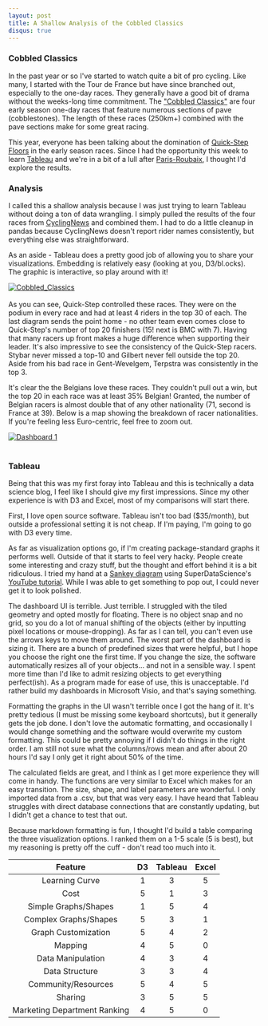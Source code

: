 ```yaml
---
layout: post
title: A Shallow Analysis of the Cobbled Classics
disqus: true
---
```


### Cobbled Classics
In the past year or so I've started to watch quite a bit of pro cycling. Like many, I started with the Tour de France but have since branched out, especially to the one-day races. They generally have a good bit of drama without the weeks-long time commitment. The ["Cobbled Classics"](https://en.wikipedia.org/wiki/Cobbled_classics) are four early season one-day races that feature numerous sections of pave (cobblestones). The length of these races (250km+) combined with the pave sections make for some great racing.

This year, everyone has been talking about the domination of [Quick-Step Floors](http://www.quickstepfloorscycling.com/) in the early season races. Since I had the opportunity this week to learn [Tableau](https://www.tableau.com/) and we're in a bit of a lull after [Paris-Roubaix](https://en.wikipedia.org/wiki/Paris%E2%80%93Roubaix), I thought I'd explore the results.

### Analysis
I called this a shallow analysis because I was just trying to learn Tableau without doing a ton of data wrangling. I simply pulled the results of the four races from [CyclingNews](http://www.cyclingnews.com/) and combined them. I had to do a little cleanup in pandas because CyclingNews doesn't report rider names consistently, but everything else was straightforward.

As an aside - Tableau does a pretty good job of allowing you to share your visualizations. Embedding is relatively easy (looking at you, D3/bl.ocks). The graphic is interactive, so play around with it!

<div>
	<div class='tableauPlaceholder' id='viz1523479019489' style='position: relative'><noscript><a href='#'><img alt='Cobbled_Classics ' src='https:&#47;&#47;public.tableau.com&#47;static&#47;images&#47;Co&#47;Cobbled_Classics&#47;Cobbled_Classics&#47;1_rss.png' style='border: none' /></a></noscript><object class='tableauViz'  style='display:none;'><param name='host_url' value='https%3A%2F%2Fpublic.tableau.com%2F' /> <param name='embed_code_version' value='3' /> <param name='site_root' value='' /><param name='name' value='Cobbled_Classics&#47;Cobbled_Classics' /><param name='tabs' value='no' /><param name='toolbar' value='yes' /><param name='static_image' value='https:&#47;&#47;public.tableau.com&#47;static&#47;images&#47;Co&#47;Cobbled_Classics&#47;Cobbled_Classics&#47;1.png' /> <param name='animate_transition' value='yes' /><param name='display_static_image' value='yes' /><param name='display_spinner' value='yes' /><param name='display_overlay' value='yes' /><param name='display_count' value='yes' /><param name='filter' value='publish=yes' /></object></div>                <script type='text/javascript'>                    var divElement = document.getElementById('viz1523479019489');                    var vizElement = divElement.getElementsByTagName('object')[0];                    vizElement.style.width='100%';vizElement.style.height='1577px';                    var scriptElement = document.createElement('script');                    scriptElement.src = 'https://public.tableau.com/javascripts/api/viz_v1.js';                    vizElement.parentNode.insertBefore(scriptElement, vizElement);                
	</script>
	</div>
<div><br></div>
As you can see, Quick-Step controlled these races. They were on the podium in every race and had at least 4 riders in the top 30 of each. The last diagram sends the point home - no other team even comes close to Quick-Step's number of top 20 finishers (15! next is BMC with 7). Having that many racers up front makes a huge difference when supporting their leader. It's also impressive to see the consistency of the Quick-Step racers. Stybar never missed a top-10 and Gilbert never fell outside the top 20. Aside from his bad race in Gent-Wevelgem, Terpstra was consistently in the top 3.

It's clear the the Belgians love these races. They couldn't pull out a win, but the top 20 in each race was at least 35% Belgian! Granted, the number of Belgian racers is almost double that of any other nationality (71, second is France at 39). Below is a map showing the breakdown of racer nationalities. If you're feeling less Euro-centric, feel free to zoom out.


<div>
<div class='tableauPlaceholder' id='viz1523478112909' style='position: relative'><noscript><a href='#'><img alt='Dashboard 1 ' src='https:&#47;&#47;public.tableau.com&#47;static&#47;images&#47;CC&#47;CC_Map_1&#47;Dashboard1&#47;1_rss.png' style='border: none' /></a></noscript><object class='tableauViz'  style='display:none;'><param name='host_url' value='https%3A%2F%2Fpublic.tableau.com%2F' /> <param name='embed_code_version' value='3' /> <param name='site_root' value='' /><param name='name' value='CC_Map_1&#47;Dashboard1' /><param name='tabs' value='no' /><param name='toolbar' value='yes' /><param name='static_image' value='https:&#47;&#47;public.tableau.com&#47;static&#47;images&#47;CC&#47;CC_Map_1&#47;Dashboard1&#47;1.png' /> <param name='animate_transition' value='yes' /><param name='display_static_image' value='yes' /><param name='display_spinner' value='yes' /><param name='display_overlay' value='yes' /><param name='display_count' value='yes' /></object></div>                <script type='text/javascript'>                    var divElement = document.getElementById('viz1523478112909');                    var vizElement = divElement.getElementsByTagName('object')[0];                    vizElement.style.width='100%';vizElement.style.height='827px';                    var scriptElement = document.createElement('script');                    scriptElement.src = 'https://public.tableau.com/javascripts/api/viz_v1.js';                    vizElement.parentNode.insertBefore(scriptElement, vizElement);                </script>
</div>
<div><br></div>

### Tableau
Being that this was my first foray into Tableau and this is technically a data science blog, I feel like I should give my first impressions. Since my other experience is with D3 and Excel, most of my comparisons will start there.

First, I love open source software. Tableau isn't too bad ($35/month), but outside a professional setting it is not cheap. If I'm paying, I'm going to go with D3 every time.

As far as visualization options go, if I'm creating package-standard graphs it performs well. Outside of that it starts to feel very hacky. People create some interesting and crazy stuff, but the thought and effort behind it is a bit ridiculous. I tried my hand at a [Sankey diagram](https://en.wikipedia.org/wiki/Sankey_diagram) using SuperDataScience's [YouTube tutorial](https://www.youtube.com/watch?v=1HwCzlA9hI4&t=984s). While I was able to get something to pop out, I could never get it to look polished.

The dashboard UI is terrible. Just terrible. I struggled with the tiled geometry and opted mostly for floating. There is no object snap and no grid, so you do a lot of manual shifting of the objects (either by inputting pixel locations or mouse-dropping). As far as I can tell, you can't even use the arrows keys to move them around. The worst part of the dashboard is sizing it. There are a bunch of predefined sizes that were helpful, but I hope you choose the right one the first time. If you change the size, the software automatically resizes all of your objects... and not in a sensible way. I spent more time than I'd like to admit resizing objects to get everything perfect(ish). As a program made for ease of use, this is unacceptable. I'd rather build my dashboards in Microsoft Visio, and that's saying something.

Formatting the graphs in the UI wasn't terrible once I got the hang of it. It's pretty tedious (I must be missing some keyboard shortcuts), but it generally gets the job done. I don't love the automatic formatting, and occasionally I would change something and the software would overwrite my custom formatting. This could be pretty annoying if I didn't do things in the right order. I am still not sure what the columns/rows mean and after about 20 hours I'd say I only get it right about 50% of the time.

The calculated fields are great, and I think as I get more experience they will come in handy. The functions are very similar to Excel which makes for an easy transition. The size, shape, and label parameters are wonderful. I only imported data from a .csv, but that was very easy. I have heard that Tableau struggles with direct database connections that are constantly updating, but I didn't get a chance to test that out.

Because markdown formatting is fun, I thought I'd build a table comparing the three visualization options. I ranked them on a 1-5 scale (5 is best), but my reasoning is pretty off the cuff - don't read too much into it.

|Feature|D3|Tableau|Excel|
|:---:|:---:|:---:|:---:|
|Learning Curve|1|3|5|
|Cost|5|1|3|
|Simple Graphs/Shapes|1|5|4|
|Complex Graphs/Shapes|5|3|1|
|Graph Customization|5|4|2|
|Mapping|4|5|0|
|Data Manipulation|4|3|4|
|Data Structure|3|3|4|
|Community/Resources|5|4|5|
|Sharing|3|5|5|
|Marketing Department Ranking|4|5|0|






